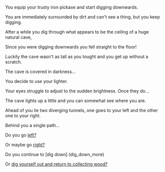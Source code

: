 You equip your trusty iron pickaxe and start digging downwards.

You are immediately surrounded by dirt and can't see a thing, but you keep digging.

After a while you dig through what appears to be the ceiling of a huge natural cave,

Since you were digging downwards you fell straight to the floor!

Luckily the cave wasn't as tall as you tought and you get up without a scratch.

The cave is covered in darkness...

You decide to use your lighter.

Your eyes struggle to adjust to the sudden brightness. Once they do...

The cave lights up a little and you can somewhat see where you are.

Ahead of you lie two diverging tunnels, one goes to your left and the other one to your right.

Behind you a single path...

Do you go [left?](goleft/goleft.md)

Or maybe go [right?](goright/goright.md) 

Do you continue to [dig down] (dig_down_more)

Or [dig yourself out and return to collecting wood?](../gather_wood/focus_on_gathering_wood/focus_on_gathering_wood.md)